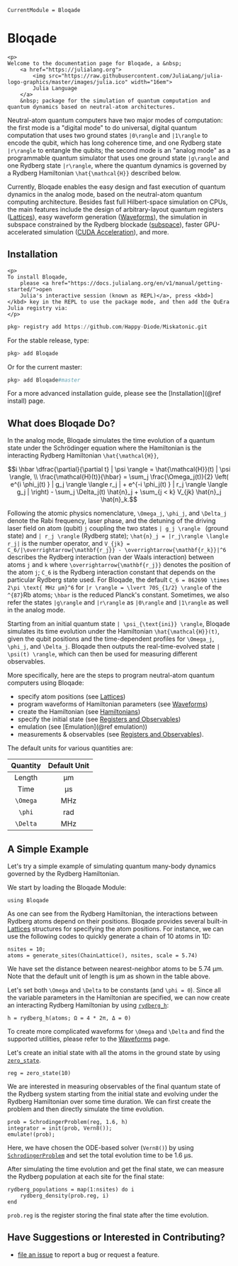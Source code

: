 ```@meta
CurrentModule = Bloqade
```

# Bloqade

```@raw html
<p>
Welcome to the documentation page for Bloqade, a &nbsp;
    <a href="https://julialang.org">
        <img src="https://raw.githubusercontent.com/JuliaLang/julia-logo-graphics/master/images/julia.ico" width="16em">
        Julia Language
    </a>
    &nbsp; package for the simulation of quantum computation and quantum dynamics based on neutral-atom architectures.
```

Neutral-atom quantum computers have two major modes of computation: the first mode is a "digital mode" to do universal, digital quantum computation that uses two ground states ``|0\rangle`` and ``|1\rangle`` to encode the qubit, which has long coherence time, and one Rydberg state ``|r\rangle`` to entangle the qubits; the second mode is an "analog mode" as a programmable quantum simulator that uses one ground state ``|g\rangle`` and one Rydberg state ``|r\rangle``, where the quantum dynamics is governed by a Rydberg Hamiltonian ``\hat{\mathcal{H}}`` described below.

Currently, Bloqade enables the easy design and fast execution of quantum dynamics in the analog mode,  based on the neutral-atom quantum computing architecture. Besides fast full Hilbert-space simulation on CPUs, the main features include the design of arbitrary-layout quantum registers ([Lattices](@ref)), easy waveform generation ([Waveforms](@ref)), the simulation in subspace constrained by the Rydberg blockade ([subspace](@ref)), faster GPU-accelerated simulation ([CUDA Acceleration](@ref)), and more.

## Installation

```@raw html
<p>
To install Bloqade,
    please <a href="https://docs.julialang.org/en/v1/manual/getting-started/">open
    Julia's interactive session (known as REPL)</a>, press <kbd>]</kbd> key in the REPL to use the package mode, and then add the QuEra Julia registry via:
</p>
```

```julia
pkg> registry add https://github.com/Happy-Diode/Miskatonic.git
```

For the stable release, type:

```julia
pkg> add Bloqade
```

Or for the current master:

```julia
pkg> add Bloqade#master
```

For a more advanced installation guide, please see the [Installation](@ref install) page.

## What does Bloqade Do?


In the analog mode, Bloqade simulates the time evolution of a quantum state under the Schrödinger equation where the Hamiltonian is the interacting Rydberg Hamiltonian ``\hat{\mathcal{H}}``, 

```math
i \hbar \dfrac{\partial}{\partial t} | \psi \rangle = \hat{\mathcal{H}}(t) | \psi \rangle,  \\

\frac{\mathcal{H}(t)}{\hbar} = \sum_j \frac{\Omega_j(t)}{2} \left( e^{i \phi_j(t) } | g_j \rangle  \langle r_j | + e^{-i \phi_j(t) } | r_j \rangle  \langle g_j | \right) - \sum_j \Delta_j(t) \hat{n}_j + \sum_{j < k} V_{jk} \hat{n}_j \hat{n}_k.
```

Following the atomic physics nomenclature, ``\Omega_j``, ``\phi_j``, and ``\Delta_j``  denote the Rabi frequency, laser phase, and the detuning of the driving laser field on atom (qubit) ``j`` coupling the two states  ``| g_j \rangle `` (ground state) and `` | r_j \rangle `` (Rydberg state); ``\hat{n}_j = |r_j\rangle \langle r_j|`` is the number operator, and ``V_{jk} = C_6/|\overrightarrow{\mathbf{r_j}} - \overrightarrow{\mathbf{r_k}}|^6`` describes the Rydberg interaction (van der Waals interaction) between atoms ``j`` and ``k`` where ``\overrightarrow{\mathbf{r_j}}`` denotes the position of the atom ``j``; ``C_6`` is the Rydberg interaction constant that depends on the particular Rydberg state used. For Bloqade, the default ``C_6 = 862690 \times 2\pi \text{ MHz μm}^6`` for ``|r \rangle = \lvert 70S_{1/2} \rangle`` of the ``^{87}``Rb atoms; ``\hbar`` is the reduced Planck's constant. Sometimes, we also refer the states ``|g\rangle`` and ``|r\rangle`` as ``|0\rangle`` and ``|1\rangle`` as well in the analog mode.

Starting from an initial quantum state ``| \psi_{\text{ini}} \rangle``, Bloqade simulates its time evolution under the Hamiltonian ``\hat{\mathcal{H}}(t)``, given the qubit positions and the time-dependent profiles for  ``\Omega_j``, ``\phi_j``, and ``\Delta_j``. Bloqade then outputs the real-time-evolved state ``| \psi(t) \rangle``, which can then be used for measuring different observables.

More specifically, here are the steps to program neutral-atom quantum computers using Bloqade:

- specify atom positions (see [Lattices](@ref))
- program waveforms of Hamiltonian parameters (see [Waveforms](@ref))  
- create the Hamiltonian (see [Hamiltonians](@ref))
- specify the initial state (see [Registers and Observables](@ref))
- emulation (see [Emulation](@ref emulation))
- measurements & observables (see [Registers and Observables](@ref)).

The default units for various quantities are: 

| Quantity      | Default Unit |
| :---:         |    :----:   |
| Length        |  μm         |
| Time          |  μs         |
| ``\Omega``    |  MHz        |
| ``\phi``      |  rad        |
| ``\Delta``    |  MHz        |


## A Simple Example

Let's try a simple example of simulating quantum many-body dynamics governed by the Rydberg Hamiltonian. 

We start by loading the Bloqade Module:

```@repl quick-start
using Bloqade
```

As one can see from the Rydberg Hamiltonian, the interactions between Rydberg atoms depend on their positions. Bloqade provides several built-in [Lattices](@ref) structures for specifying the atom positions. For instance, we can use the following codes to quickly generate a chain of 10 atoms in 1D: 

```@repl quick-start
nsites = 10;
atoms = generate_sites(ChainLattice(), nsites, scale = 5.74)
```
We have set the distance between nearest-neighbor atoms to be 5.74 μm. Note that the default unit of length is μm as shown in the table above.

Let's set both ``\Omega`` and ``\Delta`` to be constants (and ``\phi = 0``). Since all the variable parameters in the Hamiltonian are specified, we can now create an interacting Rydberg Hamiltonian by using [`rydberg_h`](@ref): 

```@repl quick-start
h = rydberg_h(atoms; Ω = 4 * 2π, Δ = 0)
```

To create more complicated waveforms for ``\Omega`` and ``\Delta`` and find the supported utilities, please refer to the [Waveforms](@ref) page.

Let's create an initial state with all the atoms in the ground state by using [`zero_state`](@ref).

```@repl quick-start
reg = zero_state(10)
```

We are interested in measuring observables of the final quantum state of the Rydberg system starting from the initial state and evolving under the Rydberg Hamiltonian over some time duration. We can first create the problem and then directly simulate the time evolution.

```@repl quick-start
prob = SchrodingerProblem(reg, 1.6, h)
integrator = init(prob, Vern8());
emulate!(prob);
```
Here, we have chosen the ODE-based solver (`Vern8()`) by using [`SchrodingerProblem`](@ref) and set the total evolution time to be 1.6 μs.

After simulating the time evolution and get the final state, we can measure the Rydberg population at each site for the final state: 

```@repl quick-start
rydberg_populations = map(1:nsites) do i
    rydberg_density(prob.reg, i)
end
```
`prob.reg` is the register storing the final state after the time evolution.

## Have Suggestions or Interested in Contributing?

- [file an issue]() to report a bug or request a feature.
